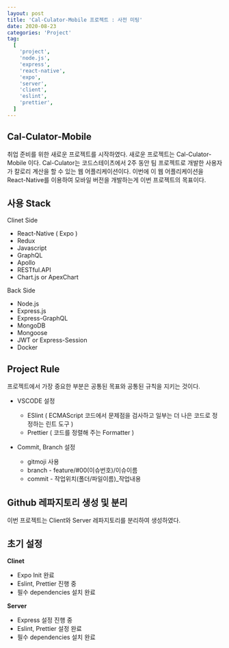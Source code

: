 ```yaml
---
layout: post
title: 'Cal-Culator-Mobile 프로젝트 : 사전 미팅'
date: 2020-08-23
categories: 'Project'
tag:
  [
    'project',
    'node.js',
    'express',
    'react-native',
    'expo',
    'server',
    'client',
    'eslint',
    'prettier',
  ]
---
```


## Cal-Culator-Mobile

취업 준비를 위한 새로운 프로젝트를 시작하였다. 새로운 프로젝트는 Cal-Culator-Mobile 이다. Cal-Culator는 코드스테이츠에서 2주 동안 팀 프로젝트로 개발한 사용자가 칼로리 계산을 할 수 있는 웹 어플리케이션이다. 이번에 이 웹 어플리케이션을 React-Native를 이용하여 모바일 버전을 개발하는게 이번 프로젝트의 목표이다.

## 사용 Stack

Clinet Side

- React-Native ( Expo )
- Redux
- Javascript
- GraphQL
- Apollo
- RESTful.API
- Chart.js or ApexChart

Back Side

- Node.js
- Express.js
- Express-GraphQL
- MongoDB
- Mongoose
- JWT or Express-Session
- Docker

## Project Rule

프로젝트에서 가장 중요한 부분은 공통된 목표와 공통된 규칙을 지키는 것이다.

- VSCODE 설정

  - ESlint ( ECMAScript 코드에서 문제점을 검사하고 일부는 더 나은 코드로 정정하는 린트 도구 )
  - Prettier ( 코드를 정렬해 주는 Formatter )

- Commit, Branch 설정
  - gitmoji 사용
  - branch - feature/#00(이슈번호)/이슈이름
  - commit - 작업위치(폴더/파일이름)\_작업내용

## Github 레파지토리 생성 및 분리

이번 프로젝트는 Client와 Server 레파지토리를 분리하여 생성하였다.

## 초기 설정

**Clinet**

- Expo Init 완료
- Eslint, Prettier 진행 중
- 필수 dependencies 설치 완료

**Server**

- Express 설정 진행 중
- Eslint, Prettier 설정 완료
- 필수 dependencies 설치 완료
